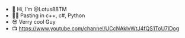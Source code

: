 - 👋 Hi, I’m @Lotus88TM
- 👨‍💻 Pasting in c++, c#, Python
- 😎 Verry cool Guy
- 📺 https://www.youtube.com/channel/UCcNAklvWtJ4fQS1ToU7lDog
